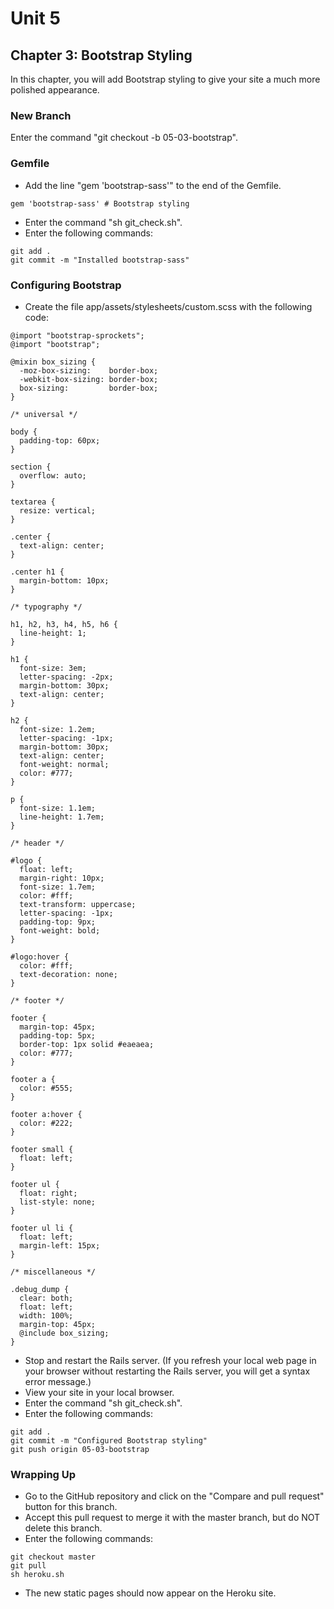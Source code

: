 # Unit 5
## Chapter 3: Bootstrap Styling

In this chapter, you will add Bootstrap styling to give your site a much more polished appearance.

### New Branch
Enter the command "git checkout -b 05-03-bootstrap".

### Gemfile
* Add the line "gem 'bootstrap-sass'" to the end of the Gemfile.
```
gem 'bootstrap-sass' # Bootstrap styling
```
* Enter the command "sh git_check.sh".
* Enter the following commands:
```
git add .
git commit -m "Installed bootstrap-sass"
```
### Configuring Bootstrap
* Create the file app/assets/stylesheets/custom.scss with the following code:
```
@import "bootstrap-sprockets";
@import "bootstrap";

@mixin box_sizing {
  -moz-box-sizing:    border-box;
  -webkit-box-sizing: border-box;
  box-sizing:         border-box;
}

/* universal */

body {
  padding-top: 60px;
}

section {
  overflow: auto;
}

textarea {
  resize: vertical;
}

.center {
  text-align: center;
}

.center h1 {
  margin-bottom: 10px;
}

/* typography */

h1, h2, h3, h4, h5, h6 {
  line-height: 1;
}

h1 {
  font-size: 3em;
  letter-spacing: -2px;
  margin-bottom: 30px;
  text-align: center;
}

h2 {
  font-size: 1.2em;
  letter-spacing: -1px;
  margin-bottom: 30px;
  text-align: center;
  font-weight: normal;
  color: #777;
}

p {
  font-size: 1.1em;
  line-height: 1.7em;
}

/* header */

#logo {
  float: left;
  margin-right: 10px;
  font-size: 1.7em;
  color: #fff;
  text-transform: uppercase;
  letter-spacing: -1px;
  padding-top: 9px;
  font-weight: bold;
}

#logo:hover {
  color: #fff;
  text-decoration: none;
}

/* footer */

footer {
  margin-top: 45px;
  padding-top: 5px;
  border-top: 1px solid #eaeaea;
  color: #777;
}

footer a {
  color: #555;
}

footer a:hover {
  color: #222;
}

footer small {
  float: left;
}

footer ul {
  float: right;
  list-style: none;
}

footer ul li {
  float: left;
  margin-left: 15px;
}

/* miscellaneous */

.debug_dump {
  clear: both;
  float: left;
  width: 100%;
  margin-top: 45px;
  @include box_sizing;
}
```
* Stop and restart the Rails server.  (If you refresh your local web page in your browser without restarting the Rails server, you will get a syntax error message.)
* View your site in your local browser.
* Enter the command "sh git_check.sh".
* Enter the following commands:
```
git add .
git commit -m "Configured Bootstrap styling"
git push origin 05-03-bootstrap
```
### Wrapping Up
* Go to the GitHub repository and click on the "Compare and pull request" button for this branch.
* Accept this pull request to merge it with the master branch, but do NOT delete this branch.
* Enter the following commands:
```
git checkout master
git pull
sh heroku.sh
```
* The new static pages should now appear on the Heroku site.

